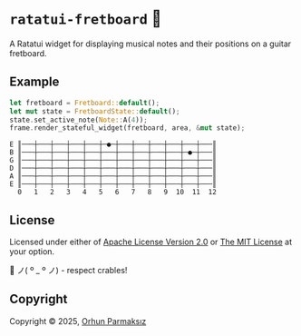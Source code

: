 # `ratatui-fretboard` 🎸

A Ratatui widget for displaying musical notes and their positions on a guitar fretboard.

## Example

```rust
let fretboard = Fretboard::default();
let mut state = FretboardState::default();
state.set_active_note(Note::A(4));
frame.render_stateful_widget(fretboard, area, &mut state);
```

```
E ║───┼───┼───┼───┼───┼─●─┼───┼───┼───┼───┼───┼───║
B ║───┼───┼───┼───┼───┼───┼───┼───┼───┼───┼─●─┼───║
G ║───┼───┼───┼───┼───┼───┼───┼───┼───┼───┼───┼───║
D ║───┼───┼───┼───┼───┼───┼───┼───┼───┼───┼───┼───║
A ║───┼───┼───┼───┼───┼───┼───┼───┼───┼───┼───┼───║
E ║───┼───┼───┼───┼───┼───┼───┼───┼───┼───┼───┼───║
  0   1   2   3   4   5   6   7   8   9  10  11  12
```

## License

Licensed under either of [Apache License Version 2.0](./LICENSE-APACHE) or [The MIT License](./LICENSE-MIT) at your option.

🦀 ノ( º \_ º ノ) - respect crables!

## Copyright

Copyright © 2025, [Orhun Parmaksız](mailto:orhunparmaksiz@gmail.com)
